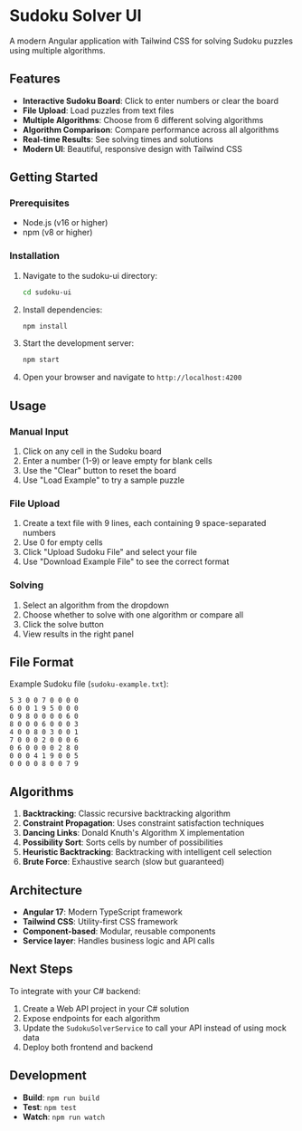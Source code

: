 # Sudoku Solver UI

A modern Angular application with Tailwind CSS for solving Sudoku puzzles using multiple algorithms.

## Features

- **Interactive Sudoku Board**: Click to enter numbers or clear the board
- **File Upload**: Load puzzles from text files
- **Multiple Algorithms**: Choose from 6 different solving algorithms
- **Algorithm Comparison**: Compare performance across all algorithms
- **Real-time Results**: See solving times and solutions
- **Modern UI**: Beautiful, responsive design with Tailwind CSS

## Getting Started

### Prerequisites

- Node.js (v16 or higher)
- npm (v8 or higher)

### Installation

1. Navigate to the sudoku-ui directory:
   ```bash
   cd sudoku-ui
   ```

2. Install dependencies:
   ```bash
   npm install
   ```

3. Start the development server:
   ```bash
   npm start
   ```

4. Open your browser and navigate to `http://localhost:4200`

## Usage

### Manual Input
1. Click on any cell in the Sudoku board
2. Enter a number (1-9) or leave empty for blank cells
3. Use the "Clear" button to reset the board
4. Use "Load Example" to try a sample puzzle

### File Upload
1. Create a text file with 9 lines, each containing 9 space-separated numbers
2. Use 0 for empty cells
3. Click "Upload Sudoku File" and select your file
4. Use "Download Example File" to see the correct format

### Solving
1. Select an algorithm from the dropdown
2. Choose whether to solve with one algorithm or compare all
3. Click the solve button
4. View results in the right panel

## File Format

Example Sudoku file (`sudoku-example.txt`):
```
5 3 0 0 7 0 0 0 0
6 0 0 1 9 5 0 0 0
0 9 8 0 0 0 0 6 0
8 0 0 0 6 0 0 0 3
4 0 0 8 0 3 0 0 1
7 0 0 0 2 0 0 0 6
0 6 0 0 0 0 2 8 0
0 0 0 4 1 9 0 0 5
0 0 0 0 8 0 0 7 9
```

## Algorithms

1. **Backtracking**: Classic recursive backtracking algorithm
2. **Constraint Propagation**: Uses constraint satisfaction techniques
3. **Dancing Links**: Donald Knuth's Algorithm X implementation
4. **Possibility Sort**: Sorts cells by number of possibilities
5. **Heuristic Backtracking**: Backtracking with intelligent cell selection
6. **Brute Force**: Exhaustive search (slow but guaranteed)

## Architecture

- **Angular 17**: Modern TypeScript framework
- **Tailwind CSS**: Utility-first CSS framework
- **Component-based**: Modular, reusable components
- **Service layer**: Handles business logic and API calls

## Next Steps

To integrate with your C# backend:

1. Create a Web API project in your C# solution
2. Expose endpoints for each algorithm
3. Update the `SudokuSolverService` to call your API instead of using mock data
4. Deploy both frontend and backend

## Development

- **Build**: `npm run build`
- **Test**: `npm test`
- **Watch**: `npm run watch` 